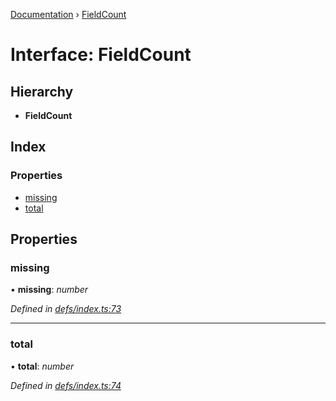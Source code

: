 [Documentation](../README.md) › [FieldCount](fieldcount.md)

# Interface: FieldCount

## Hierarchy

* **FieldCount**

## Index

### Properties

* [missing](fieldcount.md#missing)
* [total](fieldcount.md#total)

## Properties

###  missing

• **missing**: *number*

*Defined in [defs/index.ts:73](https://github.com/badbatch/graphql-box/blob/cfaf258/packages/cache-manager/src/defs/index.ts#L73)*

___

###  total

• **total**: *number*

*Defined in [defs/index.ts:74](https://github.com/badbatch/graphql-box/blob/cfaf258/packages/cache-manager/src/defs/index.ts#L74)*
